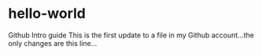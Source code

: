 # hello-world
Github Intro guide
This is the first update to a file in my Github account...the only changes are this line...
